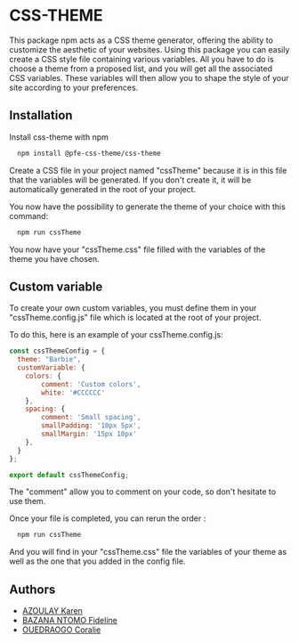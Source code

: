 
# CSS-THEME

This package npm acts as a CSS theme generator, offering the ability to customize the aesthetic of your websites. Using this package you can easily create a CSS style file containing various variables. All you have to do is choose a theme from a proposed list, and you will get all the associated CSS variables. These variables will then allow you to shape the style of your site according to your preferences.



## Installation

Install css-theme with npm

```bash
  npm install @pfe-css-theme/css-theme
```

Create a CSS file in your project named "cssTheme" because it is in this file that the variables will be generated.
If you don't create it, it will be automatically generated in the root of your project.

You now have the possibility to generate the theme of your choice with this command:
```bash
  npm run cssTheme
```
You now have your "cssTheme.css" file filled with the variables of the theme you have chosen.

## Custom variable
To create your own custom variables, you must define them in your "cssTheme.config.js" file which is located at the root of your project.

To do this, here is an example of your cssTheme.config.js:
```javascript
const cssThemeConfig = {
  theme: "Barbie",
  customVariable: {
    colors: {
        comment: 'Custom colors',
        white: '#CCCCCC'
    },
    spacing: {
        comment: 'Small spacing',
        smallPadding: '10px 5px',
        smallMargin: '15px 10px'
    },
  }
};

export default cssThemeConfig;
```
The "comment" allow you to comment on your code, so don't hesitate to use them.

Once your file is completed, you can rerun the order : 
```bash
  npm run cssTheme
```

And you will find in your "cssTheme.css" file the variables of your theme as well as the one that you added in the config file.
## Authors

- [AZOULAY Karen](https://github.com/Karen160)
- [BAZANA NTOMO Fideline](https://github.com/fifi-dev)
- [OUEDRAOGO Coralie](https://github.com/coralieO)
